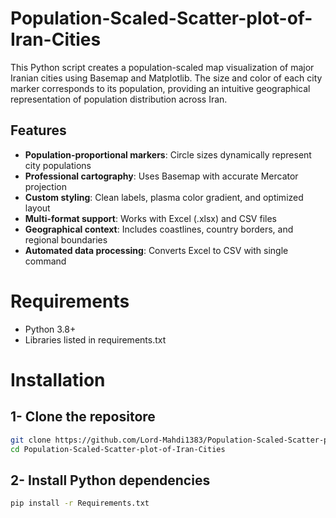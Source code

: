 # Population-Scaled-Scatter-plot-of-Iran-Cities
This Python script creates a population-scaled map visualization of major Iranian cities using Basemap and Matplotlib. The size and color of each city marker corresponds to its population, providing an intuitive geographical representation of population distribution across Iran.

## Features
- **Population-proportional markers**: Circle sizes dynamically represent city populations
- **Professional cartography**: Uses Basemap with accurate Mercator projection
- **Custom styling**: Clean labels, plasma color gradient, and optimized layout
- **Multi-format support**: Works with Excel (.xlsx) and CSV files
- **Geographical context**: Includes coastlines, country borders, and regional boundaries
- **Automated data processing**: Converts Excel to CSV with single command

# Requirements
- Python 3.8+  
- Libraries listed in requirements.txt  

# Installation
## 1- Clone the repositore
```bash
git clone https://github.com/Lord-Mahdi1383/Population-Scaled-Scatter-plot-of-Iran-Cities.git
cd Population-Scaled-Scatter-plot-of-Iran-Cities
```
## 2- Install Python dependencies
```bash
pip install -r Requirements.txt
